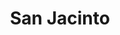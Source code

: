 ---
title: San Jacinto
menu:
  region:
    parent: montes-de-maria
departamento: Bolívar
description: >-
  Es un municipio de Colombia situado en el norte del país, en el departamento
  de Bolívar y a 120 km al sudeste de Cartagena de Indias. Este municipio se
  encuentra en el sistema orográfico de los Montes de María, muy cerca del
  litoral Caribe colombiano
grafica_ubicacion_geografica: /charts/municipios/san-jacinto/ubicacion_geografica.html
grafica_comunidades_focalizadas: /charts/municipios/san-jacinto/comunidades_focalizadas.html
grafica_poblacion_genero: /charts/municipios/san-jacinto/poblacion_genero.html
grafica_area_geografica_genero: /charts/municipios/san-jacinto/area_geografica_genero.html
grafica_pertenencia_etnica: /charts/municipios/san-jacinto/pertenencia_etnica.html
grafica_conflicto_identidad: /charts/municipios/san-jacinto/conflicto_identidad.html
grafica_violencia_sexual: /charts/municipios/san-jacinto/violencia_sexual.html
grafica_violencia_fisica: /charts/municipios/san-jacinto/violencia_fisica.html
grafica_violencia_psicologica: /charts/municipios/san-jacinto/violencia_psicologica.html
grafica_negligencia_abandono: /charts/municipios/san-jacinto/negligencia_abandono.html
ficha: /fichas/san-jacinto/ficha.pdf
centros_poblados_corregimientos:
  - Arenas
  - Bajo Grande
  - Las Palmas
  - San Cristóbal
  - Las Charquitas
  - Paraíso
  - Las Mercedes
distribucion_poblacional_hombres: 12071
distribucion_poblacional_mujeres: 11505
poblacion_discapacidad: 2921
asentamientos_indigenas: null
resguardos_indigenas: null
consejos_comunitarios: 2
total_poblacion_victima: 19127
num_sujetos_reparacion_colectiva: 4
num_planes_retorno_reubicacion_colectiva: 5
territorio_entidades_snariv_sivjrnr:
  - >-
    Unidad para la Atención y Reparación Integral a las víctimas (UARIV)
    (SNARIV)
  - >-
    "Comisión para el Esclarecimiento de la Verdad, la Convivencia y la No
    Repeteción (CEV) (SIVJRNR)"
  - Jurisdicción Especial para la Paz (JEP) (SIVJRNR)
  - Unidad de Búsqueda de Personas dadas por Desaparecidas (UBPD) (SIVJRNR)
priorizacion_convivencia_social_salud_mental: >-
  Embarazo en Adolescentes (10-19 años),ITS-VIH sida-SIFILIS
  congénitas,Mortalidad materna y perinatal
region: Montes de María
priorizacion_sexualidad_derechos_sexuales_reproductivos: >-
  Ausencia de modelos de atención diferenciada,Deficientes políticas
  públicas,Falta de caracterización de la población vulnerable
priorizacion_gestion_diferencial_poblaciones_vulnerables: >-
  Infraestructura en los centros de salud deteriorada,Falta de compromiso de los
  actores en salud,"Debilidades en infraestructura, dotación, talento humano
  para desarrollar acciones de IVC"
priorizacion_fortalecimiento_autoridad_sanitaria: >-
  Infraestructura en los centros de salud deteriorada,Falta de compromiso de los
  actores en salud,"Debilidades en infraestructura, dotación, talento humano
  para desarrollar acciones de IVC"
eventos_salud_publica_predominantes:
  - Agresiones por animales potencialmente transmisores de rabia
  - Dengue
  - Vigilancia en salud pública de la violencia de género e intrafamiliar
  - Intoxicaciones
  - Intento de suicidio
  - Morbilidad materna extrema
  - Leishmaniasis Cutánea
  - Infección respiratoria aguda grave inusitada
  - Bajo peso al nacer
  - Varicela individual
rips_salud_mental_poblacion_general:
  - Trastorno mixto de ansiedad y depresión
servicios_telemedicina_mpio_depto:
  - |-
    E.S.E. HOSPITAL LOCAL DEL MUNICIPIO DE SAN JACINTO
    Actualmente tiene habilitado el servicio de psicología
total_pobreza_multidimensional: 60,30%
pobreza_multidimensional_urbano: 57,80%
pobreza_multidimensional_centro_poblado_rural_disperso: 78,00%
ppales_actividades_economicas:
  - Artesanías
  - Agricultura
  - Festival Autóctono de Gaitas y Tamboras
  - Producción de galletas María Luisa
observaciones_ppales_actividades_economicas: |-
  Artesanías (Made San Jacinto- Hecho a mano), actividad más representativa
  Ñame
  Yuca
  Maíz
  Tabaco
  Aguacate
  Apicultura
  Ají tabasco
  Cacao
ppal_vocacion_mpio:
  - Bosque o Áreas de protección y conservación
  - Ganadería
  - Agricultura
  - Oferta ambiental y paisajista
observaciones_ppal_vocacion_mpio: null
trabajo_informal: 94,00%
ppal_uso_suelo:
  - Agricultura
  - Ganadería
  - Servicios
observaciones_ppal_uso_suelo: null
espacios_socio_comunitarios:
  - Campo de beisbol
  - ' Museo Arqueológico de San Jacinto'
  - ' Biblioteca Municipal Emanuel Zabala'
  - ' Campo de futbol la paz'
  - ' Museo Comunitario'
medios_comunicacion:
  - Emisora de paz de Radio Nacional de Colombia
  - ' Tele San Jacinto'
  - ' Emisora la San Jacintera'
  - ' Digital San Jacinto'
iniciativas_org_sociedad_civil: '10'
programas_usaid:
  - Nuestra Tierra Próspera
  - ' Riqueza Natural 2017-2022'
  - Iniciativa de Finanzas Rurales
  - ' Somos Comunidad'
  - ' Fondo de Inversiones para la Paz'
  - ' Mujeres Poderosas'
comunidades:
  - label: Las Mercedes y Casa de Piedra
    slug: las-mercedes-y-casa-de-piedra
    permalink: /comunidad-focalizada/las-mercedes-y-casa-de-piedra
  - label: El Bongal
    slug: el-bongal
    permalink: /comunidad-focalizada/el-bongal
download_file: /reportes/san-jacinto.pdf

---